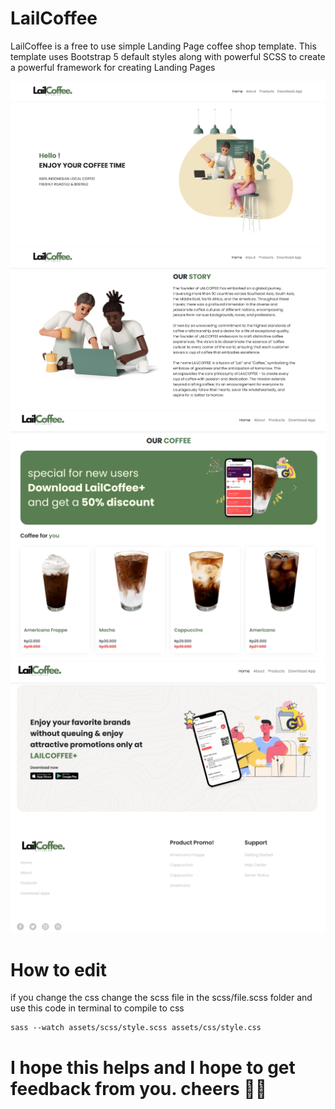 # LailCoffee

LailCoffee is a free to use simple Landing Page coffee shop template.
This template uses Bootstrap 5 default styles along with powerful SCSS to create a powerful framework for creating Landing Pages

<img src="https://raw.githubusercontent.com/farisqlail/lail-coffee/master/assets/images/fix/hero.png">
<img src="https://raw.githubusercontent.com/farisqlail/lail-coffee/master/assets/images/fix/about.png">
<img src="https://raw.githubusercontent.com/farisqlail/lail-coffee/master/assets/images/fix/product.png">
<img src="https://raw.githubusercontent.com/farisqlail/lail-coffee/master/assets/images/fix/apps.png">

# How to edit
if you change the css change the scss file in the scss/file.scss folder and use this code in terminal to compile to css

```
sass --watch assets/scss/style.scss assets/css/style.css 
```

# I hope this helps and I hope to get feedback from you. cheers 👋🍻
